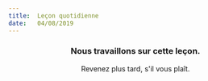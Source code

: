 ```yaml
---
title:  Leçon quotidienne
date:   04/08/2019
---
```


### <center>Nous travaillons sur cette leçon.</center>
<center>Revenez plus tard, s'il vous plaît.</center>